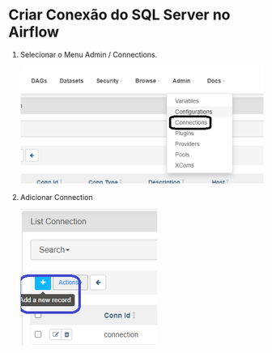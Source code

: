 # Criar Conexão do SQL Server no Airflow

1) Selecionar o Menu Admin / Connections.
   
   <img src="https://github.com/JosiTubaroski/Criar_Conex-o_SQLServer/blob/main/img/01_Conections.png">

2) Adicionar Connection

    <img src="https://github.com/JosiTubaroski/Criar_Conex-o_SQLServer/blob/main/img/02_New_Conection.png">
   
